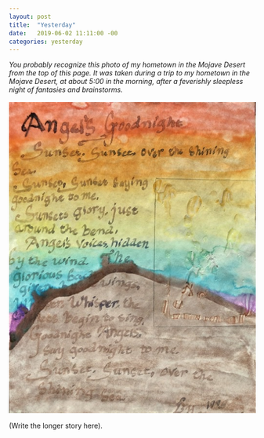 ```yaml
---
layout: post
title:  "Yesterday"
date:   2019-06-02 11:11:00 -00
categories: yesterday
---
```

*You probably recognize this photo of my hometown in the Mojave Desert from the top of this page. It was taken during a trip to my hometown in the Mojave Desert, at about 5:00 in the morning, after a feverishly sleepless night of fantasies and brainstorms.*
<br/>
<br/>
![My helpful screenshot](/assets/F4492462-2D69-48E9-B096-89813F68429D.jpeg)

<!--more-->

(Write the longer story here). 
